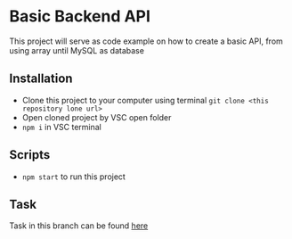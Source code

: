 # Basic Backend API
This project will serve as code example on how to create a basic API, from using array until MySQL as database

## Installation
- Clone this project to your computer using terminal `git clone <this repository lone url>`
- Open cloned project by VSC open folder
- `npm i` in VSC terminal

## Scripts
- `npm start` to run this project

## Task
Task in this branch can be found [here](task.md)
